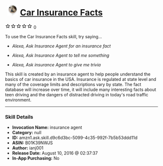 # &nbsp;<img src="skill_icon" alt="Car Insurance Facts icon" width="36"> [Car Insurance Facts](http://alexa.amazon.com/#skills/amzn1.ask.skill.d9c6d3bc-5099-4c35-992f-7b5b53ddd11d)
![0 stars](../../images/ic_star_border_black_18dp_1x.png)![0 stars](../../images/ic_star_border_black_18dp_1x.png)![0 stars](../../images/ic_star_border_black_18dp_1x.png)![0 stars](../../images/ic_star_border_black_18dp_1x.png)![0 stars](../../images/ic_star_border_black_18dp_1x.png) 0

To use the Car Insurance Facts skill, try saying...

* *Alexa, Ask Insurance Agent for an insurance fact*

* *Alexa, Ask Insurance Agent to tell me something*

* *Alexa, Ask insurance Agent to give me trivia*

This skill is created by an insurance agent to help people understand the basics of car insurance in the USA. Insurance is regulated at state level and many of the coverage limits and descriptions vary by state. The fact database will increase over time, it will include many interesting facts about teen driving and the dangers of distracted driving in today's road traffic environment.

***

### Skill Details

* **Invocation Name:** insurance agent
* **Category:** null
* **ID:** amzn1.ask.skill.d9c6d3bc-5099-4c35-992f-7b5b53ddd11d
* **ASIN:** B01K39NWJS
* **Author:** ianj001
* **Release Date:** August 10, 2016 @ 02:37:37
* **In-App Purchasing:** No
